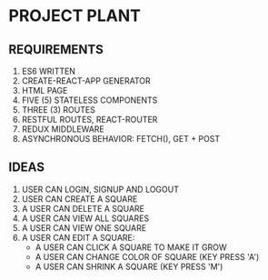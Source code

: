 # PROJECT PLANT

## REQUIREMENTS
1. ES6 WRITTEN
2. CREATE-REACT-APP GENERATOR
3. HTML PAGE
4. FIVE (5) STATELESS COMPONENTS
5. THREE (3) ROUTES
6. RESTFUL ROUTES, REACT-ROUTER
7. REDUX MIDDLEWARE
8. ASYNCHRONOUS BEHAVIOR: FETCH(), GET + POST

## IDEAS
1. USER CAN LOGIN, SIGNUP AND LOGOUT
2. USER CAN CREATE A SQUARE
3. A USER CAN DELETE A SQUARE
4. A USER CAN VIEW ALL SQUARES
5. A USER CAN VIEW ONE SQUARE
6. A USER CAN EDIT A SQUARE:
    - A USER CAN CLICK A SQUARE TO MAKE IT GROW
    - A USER CAN CHANGE COLOR OF SQUARE (KEY PRESS 'A')
    - A USER CAN SHRINK A SQUARE (KEY PRESS 'M')
